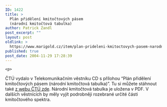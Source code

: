 ```yaml
---
ID: 1422
title: >
  Plán přidělení kmitočtových pásem
  (národní kmitočtová tabulka)
author: Patrick Zandl
post_excerpt: ""
layout: post
oldlink: >
  https://www.marigold.cz/item/plan-prideleni-kmitoctovych-pasem-narodni-kmitoctova-tabulka
published: true
post_date: 2004-11-29 17:28:39
---
```

	<p>
ČTÚ vydalo v Telekomunikačním věstníku CD s přílohou &#8220;Plán přidělení kmitočtových pásem (národní kmitočtová tabulka)&#8221;. Tu si můžete stáhnout také <a href="http://www.ctu.cz/art.php?iSearch=&amp;iArt=64">z webu ČTÚ zde</a>. Národní kmitočtová tabulka je uložena v PDF. V dalších věstnících by měly vyjít podrobněji rozebrané určité části kmitočtového spektra.
</p>
